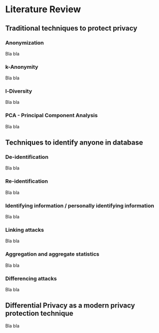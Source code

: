 # Literature Review

## Traditional techniques to protect privacy

### Anonymization

Bla bla

### k-Anonymity

Bla bla

### l-Diversity

Bla bla

### PCA - Principal Component Analysis

Bla bla

## Techniques to identify anyone in database

### De-identification

Bla bla

### Re-identification

Bla bla

### Identifying information / personally identifying information

Bla bla

### Linking attacks

Bla bla

### Aggregation and aggregate statistics

Bla bla

### Differencing attacks

Bla bla

## Differential Privacy as a modern privacy protection technique

Bla bla